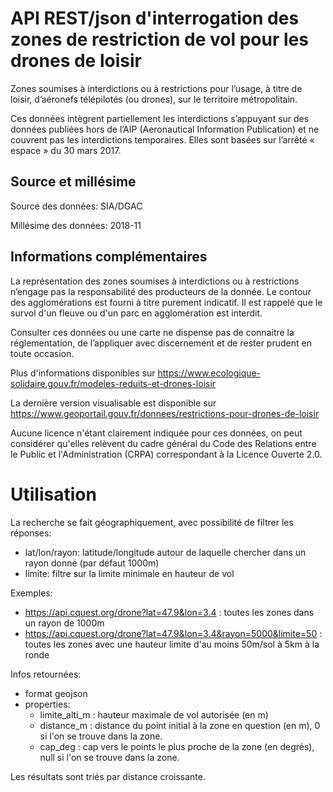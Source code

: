 # API REST/json d'interrogation des zones de restriction de vol pour les drones de loisir

Zones soumises à interdictions ou à restrictions pour l’usage, à titre de loisir, d’aéronefs télépilotés (ou drones), sur le territoire métropolitain.

Ces données intègrent partiellement les interdictions s’appuyant sur des données publiées hors de l’AIP (Aeronautical Information Publication) et ne couvrent pas les interdictions temporaires.
Elles sont basées sur l’arrêté « espace » du 30 mars 2017.

## Source et millésime

Source des données: SIA/DGAC

Millésime des données: 2018-11

## Informations complémentaires

La représentation des zones soumises à interdictions ou à restrictions n’engage pas la responsabilité des producteurs de la donnée.
Le contour des agglomérations est fourni à titre purement indicatif.
Il est rappelé que le survol d'un fleuve ou d'un parc en agglomération est interdit.

Consulter ces données ou une carte ne dispense pas de connaitre la réglementation, de l’appliquer avec discernement et de rester prudent en toute occasion.

Plus d'informations disponibles sur https://www.ecologique-solidaire.gouv.fr/modeles-reduits-et-drones-loisir

La dernière version visualisable est disponible sur https://www.geoportail.gouv.fr/donnees/restrictions-pour-drones-de-loisir


Aucune licence n'étant clairement indiquée pour ces données, on peut considérer qu'elles relèvent du cadre général du Code des Relations entre le Public et l'Administration (CRPA) correspondant à la Licence Ouverte 2.0.


# Utilisation

La recherche se fait géographiquement, avec possibilité de filtrer les réponses:
- lat/lon/rayon: latitude/longitude autour de laquelle chercher dans un rayon donné (par défaut 1000m)
- limite: filtre sur la limite minimale en hauteur de vol

Exemples:
- https://api.cquest.org/drone?lat=47.9&lon=3.4 : toutes les zones dans un rayon de 1000m
- https://api.cquest.org/drone?lat=47.9&lon=3.4&rayon=5000&limite=50 : toutes les zones avec une hauteur limite d'au moins 50m/sol à 5km à la ronde

Infos retournées:
- format geojson
- properties:
  - limite_alti_m : hauteur maximale de vol autorisée (en m)
  - distance_m : distance du point initial à la zone en question (en m), 0 si l'on se trouve dans la zone.
  - cap_deg : cap vers le points le plus proche de la zone (en degrés), null si l'on se trouve dans la zone.

Les résultats sont triés par distance croissante.
